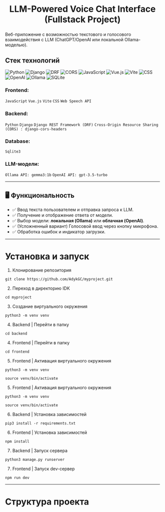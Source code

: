 <h1 align="center">LLM-Powered Voice Chat Interface (Fullstack Project)
<h3 align="center"></h3>


Веб-приложение с возможностью текстового и голосового взаимодействия с LLM (ChatGPT/OpenAI или локальной Ollama-моделью).

## Стек технологий

<!--Блок информации о репозитории в бейджах-->
![Python](https://img.shields.io/badge/Python-3776AB?style=for-the-badge&logo=python&logoColor=white)
![Django](https://img.shields.io/badge/Django-092E20?style=for-the-badge&logo=django&logoColor=white)
![DRF](https://img.shields.io/badge/DRF-ff1709?style=for-the-badge&logo=django&logoColor=white)
![CORS](https://img.shields.io/badge/CORS-enabled-blue?style=for-the-badge)
![JavaScript](https://img.shields.io/badge/JavaScript-F7DF1E?style=for-the-badge&logo=javascript&logoColor=black)
![Vue.js](https://img.shields.io/badge/Vue.js-35495E?style=for-the-badge&logo=vue.js&logoColor=4FC08D)
![Vite](https://img.shields.io/badge/Vite-646CFF?style=for-the-badge&logo=vite&logoColor=white)
![CSS](https://img.shields.io/badge/CSS-264de4?style=for-the-badge&logo=css3&logoColor=white)
![OpenAI](https://img.shields.io/badge/OpenAI-GPT--3.5--Turbo-10a37f?style=for-the-badge&logo=openai&logoColor=white)
![Ollama](https://img.shields.io/badge/Ollama-Gemma3--1B-5c5c5c?style=for-the-badge)
![SQLite](https://img.shields.io/badge/SQLite-07405E?style=for-the-badge&logo=sqlite&logoColor=white)

### Frontend:
`JavaScript`
`Vue.js`
`Vite`
`CSS`
`Web Speech API`

### Backend:
`Python`
`Django`
`Django REST Framework (DRF)`
`Cross-Origin Resource Sharing (CORS) : django-cors-headers`

### Database:
`Sqlite3`

### LLM-модели:
`Ollama API: gemma3:1b`
`OpenAI API: gpt-3.5-turbo`

---

## 🖥️ Функциональность

- ✅ Ввод текста пользователем и отправка запроса к LLM.
- ✅ Получение и отображение ответа от модели.
- ✅ Выбор модели: **локальная (Ollama)** или **облачная (OpenAI)**.
- ✅ (Усложненный вариант) Голосовой ввод через кнопку микрофона.
- ✅ Обработка ошибок и индикатор загрузки.

---

# Установка и запуск

1. Клонирование репозитория

```git clone https://github.com/AdykGC/myproject.git```

2. Переход в директорию IDK

```cd myproject```

3. Создание виртуального окружения

```python3 -m venv venv```

4. Backend | Перейти в папку

```cd backend```

4. Frontend | Перейти в папку

```cd frontend```

5. Frontend | Активация виртуального окружения

```python3 -m venv venv```

```source venv/bin/activate```

5. Frontend | Активация виртуального окружения

```python3 -m venv venv```

```source venv/bin/activate```

6. Backend | Установка зависимостей

```pip3 install -r requirements.txt```

6. Frontend | Установка зависимостей

```npm install```

7. Backend | Запуск сервера

```python3 manage.py runserver```

7.  Frontend | Запуск dev-сервер

```npm run dev```

---

# Структура проекта